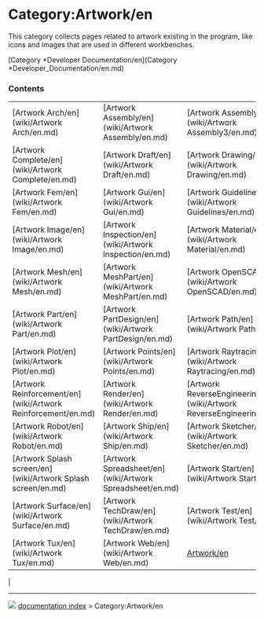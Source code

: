 # Category:Artwork/en
This category collects pages related to artwork existing in the program, like icons and images that are used in different workbenches.

[Category   *Developer Documentation/en](Category   *Developer_Documentation/en.md)

### Contents

|     |     |     |
| --- | --- | --- |
| [Artwork Arch/en](wiki/Artwork Arch/en.md) | [Artwork Assembly/en](wiki/Artwork Assembly/en.md) | [Artwork Assembly3/en](wiki/Artwork Assembly3/en.md) |
| [Artwork Complete/en](wiki/Artwork Complete/en.md) | [Artwork Draft/en](wiki/Artwork Draft/en.md) | [Artwork Drawing/en](wiki/Artwork Drawing/en.md) |
| [Artwork Fem/en](wiki/Artwork Fem/en.md) | [Artwork Gui/en](wiki/Artwork Gui/en.md) | [Artwork Guidelines/en](wiki/Artwork Guidelines/en.md) |
| [Artwork Image/en](wiki/Artwork Image/en.md) | [Artwork Inspection/en](wiki/Artwork Inspection/en.md) | [Artwork Material/en](wiki/Artwork Material/en.md) |
| [Artwork Mesh/en](wiki/Artwork Mesh/en.md) | [Artwork MeshPart/en](wiki/Artwork MeshPart/en.md) | [Artwork OpenSCAD/en](wiki/Artwork OpenSCAD/en.md) |
| [Artwork Part/en](wiki/Artwork Part/en.md) | [Artwork PartDesign/en](wiki/Artwork PartDesign/en.md) | [Artwork Path/en](wiki/Artwork Path/en.md) |
| [Artwork Plot/en](wiki/Artwork Plot/en.md) | [Artwork Points/en](wiki/Artwork Points/en.md) | [Artwork Raytracing/en](wiki/Artwork Raytracing/en.md) |
| [Artwork Reinforcement/en](wiki/Artwork Reinforcement/en.md) | [Artwork Render/en](wiki/Artwork Render/en.md) | [Artwork ReverseEngineering/en](wiki/Artwork ReverseEngineering/en.md) |
| [Artwork Robot/en](wiki/Artwork Robot/en.md) | [Artwork Ship/en](wiki/Artwork Ship/en.md) | [Artwork Sketcher/en](wiki/Artwork Sketcher/en.md) |
| [Artwork Splash screen/en](wiki/Artwork Splash screen/en.md) | [Artwork Spreadsheet/en](wiki/Artwork Spreadsheet/en.md) | [Artwork Start/en](wiki/Artwork Start/en.md) |
| [Artwork Surface/en](wiki/Artwork Surface/en.md) | [Artwork TechDraw/en](wiki/Artwork TechDraw/en.md) | [Artwork Test/en](wiki/Artwork Test/en.md) |
| [Artwork Tux/en](wiki/Artwork Tux/en.md) | [Artwork Web/en](wiki/Artwork Web/en.md) | [Artwork/en](wiki/Artwork/en.md) |
|



---
![](images/Right_arrow.png) [documentation index](../README.md) > Category:Artwork/en
